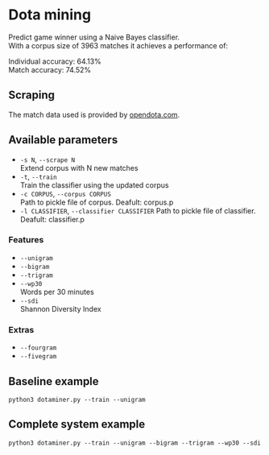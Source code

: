 # Dota mining
Predict game winner using a Naive Bayes classifier.  
With a corpus size of 3963 matches it achieves a performance of:  

Individual accuracy: 64.13%  
Match accuracy: 74.52%  

## Scraping
The match data used is provided by [opendota.com](https://www.opendota.com).

## Available parameters
* ```-s N```, ```--scrape N```  
Extend corpus with N new matches
* ```-t```, ```--train```  
Train the classifier using the updated corpus
* ```-c CORPUS```, ```--corpus CORPUS```  
Path to pickle file of corpus. Deafult: corpus.p
* ```-l CLASSIFIER```, ```--classifier CLASSIFIER``` 
Path to pickle file of classifier. Deafult: classifier.p
### Features
* ```--unigram```
* ```--bigram```
* ```--trigram```
* ```--wp30```  
Words per 30 minutes
* ```--sdi```  
Shannon Diversity Index

### Extras
* ```--fourgram```
* ```--fivegram```

 ## Baseline example
```python3 dotaminer.py --train --unigram```
 
 ## Complete system example
```python3 dotaminer.py --train --unigram --bigram --trigram --wp30 --sdi```
 
